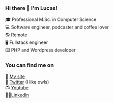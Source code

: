 ### Hi there 👋 I'm Lucas!

:mortar_board: Professional M.Sc. in Computer Science  
:computer: Software engineer, podcaster and coffee lover  
:earth_americas: Remote  
:desktop_computer: Fullstack engineer  
:keyboard: PHP and Wordpress developer  

### You can find me on
:link: [My site](https://bacciotti.com)  
:owl: [Twitter](https://twitter.com/baciotti) (I like owls)  
:tv: [Youtube](https://www.youtube.com/c/BacciottiCursosOnline)  
:man_technologist:[LinkedIn](https://www.linkedin.com/in/lucasbacciotti/)  

<!--
**bacciotti/bacciotti** is a ✨ _special_ ✨ repository because its `README.md` (this file) appears on your GitHub profile.
-->

